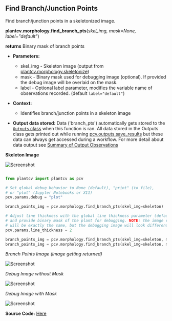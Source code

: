 ## Find Branch/Junction Points 

Find branch/junction points in a skeletonized image. 

**plantcv.morphology.find_branch_pts**(*skel_img, mask=None, label="default"*)

**returns** Binary mask of branch points 

- **Parameters:**
    - skel_img - Skeleton image (output from [plantcv.morphology.skeletonize](skeletonize.md))
    - mask     - Binary mask used for debugging image (optional). If provided the debug image will be overlaid on the mask.
    - label    - Optional label parameter, modifies the variable name of observations recorded. (default `label="default"`)
- **Context:**
    - Identifies branch/junction points in a skeleton image
    
- **Output data stored:** Data ('branch_pts') 
    automatically gets stored to the [`Outputs` class](outputs.md) when this function is ran. 
    All data stored in the Outputs class gets printed out while running [pcv.outputs.save_results](outputs.md) but
    these data can always get accessed during a workflow. For more detail about data output see 
    [Summary of Output Observations](output_measurements.md#summary-of-output-observations)

**Skeleton Image**

![Screenshot](img/documentation_images/find_branch_pts/skeleton_image.jpg)

```python

from plantcv import plantcv as pcv

# Set global debug behavior to None (default), "print" (to file), 
# or "plot" (Jupyter Notebooks or X11)
pcv.params.debug = "plot"

branch_points_img = pcv.morphology.find_branch_pts(skel_img=skeleton)

# Adjust line thickness with the global line thickness parameter (default = 5),
# and provide binary mask of the plant for debugging. NOTE: the image returned
# will be exactly the same, but the debugging image will look different. 
pcv.params.line_thickness = 2

branch_points_img = pcv.morphology.find_branch_pts(skel_img=skeleton, mask=None)
branch_points_img = pcv.morphology.find_branch_pts(skel_img=skeleton, mask=plant_mask, label="rep1")

```

*Branch Points Image (image getting returned)*

![Screenshot](img/documentation_images/find_branch_pts/branch_pts.jpg)

*Debug Image without Mask*

![Screenshot](img/documentation_images/find_branch_pts/branch_pts_debug.jpg)

*Debug Image with Mask*

![Screenshot](img/documentation_images/find_branch_pts/branch_pts_debug_mask.jpg)

**Source Code:** [Here](https://github.com/danforthcenter/plantcv/blob/main/plantcv/plantcv/morphology/find_branch_pts.py)
